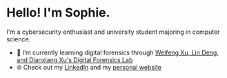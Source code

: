 # Hello! I'm Sophie.

I'm a cybersecurity enthusiast and university student majoring in computer science.

- 🌱 I’m currently learning digital forensics through [Weifeng Xu, Lin Deng, and Dianxiang Xu's Digital Forensics Lab](https://github.com/frankwxu/digital-forensics-lab)
- 🌐 Check out my [LinkedIn](https://www.linkedin.com/in/sophiecchen/) and my [personal website](https://sophiecchen.gitbook.io/cookie-bytes/)
